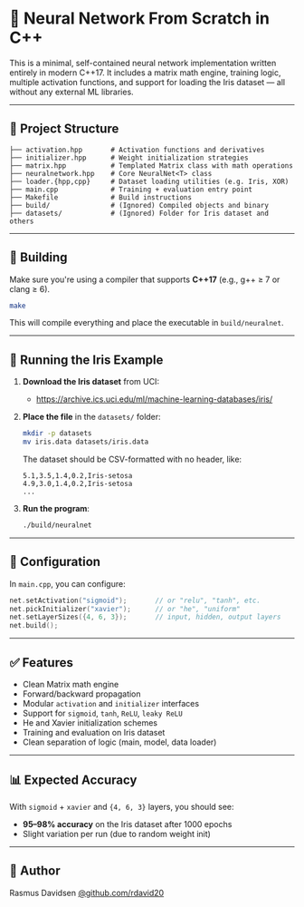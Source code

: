 
# 🧠 Neural Network From Scratch in C++

This is a minimal, self-contained neural network implementation written entirely in modern C++17. It includes a matrix math engine, training logic, multiple activation functions, and support for loading the Iris dataset — all without any external ML libraries.

---

## 📁 Project Structure

```
├── activation.hpp       # Activation functions and derivatives
├── initializer.hpp      # Weight initialization strategies
├── matrix.hpp           # Templated Matrix class with math operations
├── neuralnetwork.hpp    # Core NeuralNet<T> class
├── loader.{hpp,cpp}     # Dataset loading utilities (e.g. Iris, XOR)
├── main.cpp             # Training + evaluation entry point
├── Makefile             # Build instructions
├── build/               # (Ignored) Compiled objects and binary
├── datasets/            # (Ignored) Folder for Iris dataset and others
```

---

## 🚀 Building

Make sure you're using a compiler that supports **C++17** (e.g., g++ ≥ 7 or clang ≥ 6).

```bash
make
```

This will compile everything and place the executable in `build/neuralnet`.

---

## 🧠 Running the Iris Example

1. **Download the Iris dataset** from UCI:
   - https://archive.ics.uci.edu/ml/machine-learning-databases/iris/

2. **Place the file** in the `datasets/` folder:
   ```bash
   mkdir -p datasets
   mv iris.data datasets/iris.data
   ```

   The dataset should be CSV-formatted with no header, like:
   ```
   5.1,3.5,1.4,0.2,Iris-setosa
   4.9,3.0,1.4,0.2,Iris-setosa
   ...
   ```

3. **Run the program**:
   ```bash
   ./build/neuralnet
   ```

---

## 🔧 Configuration

In `main.cpp`, you can configure:

```cpp
net.setActivation("sigmoid");       // or "relu", "tanh", etc.
net.pickInitializer("xavier");      // or "he", "uniform"
net.setLayerSizes({4, 6, 3});       // input, hidden, output layers
net.build();
```

---

## ✅ Features

- Clean Matrix<T> math engine
- Forward/backward propagation
- Modular `activation` and `initializer` interfaces
- Support for `sigmoid`, `tanh`, `ReLU`, `leaky ReLU`
- He and Xavier initialization schemes
- Training and evaluation on Iris dataset
- Clean separation of logic (main, model, data loader)

---

## 📊 Expected Accuracy

With `sigmoid` + `xavier` and `{4, 6, 3}` layers, you should see:
- **95–98% accuracy** on the Iris dataset after 1000 epochs
- Slight variation per run (due to random weight init)

---

## 👤 Author

Rasmus Davidsen
[@github.com/rdavid20](https://github.com/rdavid20)
